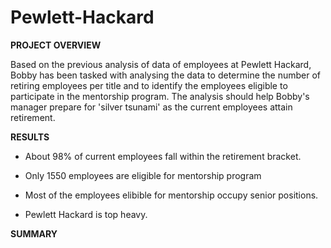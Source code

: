 # Pewlett-Hackard

**PROJECT OVERVIEW**

Based on the previous analysis of data of employees at Pewlett Hackard, Bobby has been tasked with analysing the data to determine the number of retiring employees per title and to identify the employees eligible to participate in the mentorship program. The analysis should help Bobby's manager prepare for 'silver tsunami' as the current employees attain retirement.

**RESULTS**

* About 98% of current employees fall within the retirement bracket.

* Only 1550 employees are eligible for mentorship program

* Most of the employees elibible for mentorship occupy senior positions.

* Pewlett Hackard is top heavy.


**SUMMARY**

